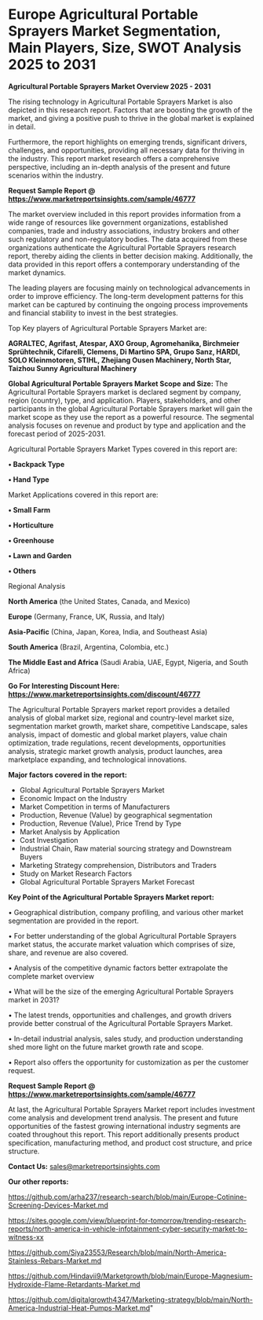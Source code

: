 # Europe Agricultural Portable Sprayers Market Segmentation, Main Players, Size, SWOT Analysis 2025 to 2031

<Strong> Agricultural Portable Sprayers Market Overview 2025 - 2031</strong>

The rising technology in Agricultural Portable Sprayers Market is also depicted in this research report. Factors that are boosting the growth of the market, and giving a positive push to thrive in the global market is explained in detail.

Furthermore, the report highlights on emerging trends, significant drivers, challenges, and opportunities, providing all necessary data for thriving in the industry. This report market research offers a comprehensive perspective, including an in-depth analysis of the present and future scenarios within the industry.

<strong>Request Sample Report @ <a href=https://www.marketreportsinsights.com/sample/46777>https://www.marketreportsinsights.com/sample/46777</a></strong>

The market overview included in this report provides information from a wide range of resources like government organizations, established companies, trade and industry associations, industry brokers and other such regulatory and non-regulatory bodies. The data acquired from these organizations authenticate the Agricultural Portable Sprayers research report, thereby aiding the clients in better decision making. Additionally, the data provided in this report offers a contemporary understanding of the market dynamics.

The leading players are focusing mainly on technological advancements in order to improve efficiency. The long-term development patterns for this market can be captured by continuing the ongoing process improvements and financial stability to invest in the best strategies.

Top Key players of Agricultural Portable Sprayers Market are:

<strong>AGRALTEC, Agrifast, Atespar, AXO Group, Agromehanika, Birchmeier Sprühtechnik, Cifarelli, Clemens, Di Martino SPA, Grupo Sanz, HARDI, SOLO Kleinmotoren, STIHL, Zhejiang Ousen Machinery, North Star, Taizhou Sunny Agricultural Machinery</strong>

<strong><b>Global Agricultural Portable Sprayers Market Scope and Size:</b></strong>
The Agricultural Portable Sprayers market is declared segment by company, region (country), type, and application. Players, stakeholders, and other participants in the global Agricultural Portable Sprayers market will gain the market scope as they use the report as a powerful resource. The segmental analysis focuses on revenue and product by type and application and the forecast period of 2025-2031.

Agricultural Portable Sprayers Market Types covered in this report are:

<strong>•  Backpack Type

•  Hand Type</strong>

Market Applications covered in this report are:

<strong>•  Small Farm

•  Horticulture

•  Greenhouse

•  Lawn and Garden

•  Others</strong> 

Regional Analysis

<strong>North America</strong> (the United States, Canada, and Mexico)

<strong>Europe</strong> (Germany, France, UK, Russia, and Italy)

<strong>Asia-Pacific</strong> (China, Japan, Korea, India, and Southeast Asia)

<strong>South America</strong> (Brazil, Argentina, Colombia, etc.)

<strong>The Middle East and Africa</strong> (Saudi Arabia, UAE, Egypt, Nigeria, and South Africa)

<strong>Go For Interesting Discount Here: <a href=https://www.marketreportsinsights.com/discount/46777>https://www.marketreportsinsights.com/discount/46777</a></strong>

The Agricultural Portable Sprayers market report provides a detailed analysis of global market size, regional and country-level market size, segmentation market growth, market share, competitive Landscape, sales analysis, impact of domestic and global market players, value chain optimization, trade regulations, recent developments, opportunities analysis, strategic market growth analysis, product launches, area marketplace expanding, and technological innovations.

<strong><b>Major factors covered in the report:</b></strong>
<ul>
  <li>Global Agricultural Portable Sprayers Market </li>
  <li>Economic Impact on the Industry</li>
  <li>Market Competition in terms of Manufacturers</li>
  <li>Production, Revenue (Value) by geographical segmentation</li>
  <li>Production, Revenue (Value), Price Trend by Type</li>
  <li>Market Analysis by Application</li>
  <li>Cost Investigation</li>
  <li>Industrial Chain, Raw material sourcing strategy and Downstream Buyers</li>
  <li>Marketing Strategy comprehension, Distributors and Traders</li>
  <li>Study on Market Research Factors</li>
  <li>Global Agricultural Portable Sprayers Market Forecast</li>
</ul>

<strong><b>Key Point of the Agricultural Portable Sprayers Market report:</b></strong>

• Geographical distribution, company profiling, and various other market segmentation are provided in the report.

• For better understanding of the global Agricultural Portable Sprayers market status, the accurate market valuation which comprises of size, share, and revenue are also covered.

• Analysis of the competitive dynamic factors better extrapolate the complete market overview

• What will be the size of the emerging Agricultural Portable Sprayers market in 2031?

• The latest trends, opportunities and challenges, and growth drivers provide better construal of the Agricultural Portable Sprayers Market.

• In-detail industrial analysis, sales study, and production understanding shed more light on the future market growth rate and scope.

• Report also offers the opportunity for customization as per the customer request.

<strong>Request Sample Report @ <a href=https://www.marketreportsinsights.com/sample/46777>https://www.marketreportsinsights.com/sample/46777</a></strong>

At last, the Agricultural Portable Sprayers Market report includes investment come analysis and development trend analysis. The present and future opportunities of the fastest growing international industry segments are coated throughout this report. This report additionally presents product specification, manufacturing method, and product cost structure, and price structure.

<strong>Contact Us:</strong>
sales@marketreportsinsights.com

<strong>Our other reports:</strong>

<a href=https://github.com/arha237/research-search/blob/main/Europe-Cotinine-Screening-Devices-Market.md>https://github.com/arha237/research-search/blob/main/Europe-Cotinine-Screening-Devices-Market.md</a>

<a href=https://sites.google.com/view/blueprint-for-tomorrow/trending-research-reports/north-america-in-vehicle-infotainment-cyber-security-market-to-witness-xx>https://sites.google.com/view/blueprint-for-tomorrow/trending-research-reports/north-america-in-vehicle-infotainment-cyber-security-market-to-witness-xx</a>

<a href=https://github.com/Siya23553/Research/blob/main/North-America-Stainless-Rebars-Market.md>https://github.com/Siya23553/Research/blob/main/North-America-Stainless-Rebars-Market.md</a>

<a href=https://github.com/Hindavii9/Marketgrowth/blob/main/Europe-Magnesium-Hydroxide-Flame-Retardants-Market.md>https://github.com/Hindavii9/Marketgrowth/blob/main/Europe-Magnesium-Hydroxide-Flame-Retardants-Market.md</a>

<a href=https://github.com/digitalgrowth4347/Marketing-strategy/blob/main/North-America-Industrial-Heat-Pumps-Market.md>https://github.com/digitalgrowth4347/Marketing-strategy/blob/main/North-America-Industrial-Heat-Pumps-Market.md</a>"
